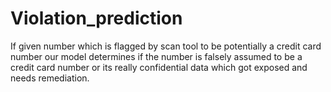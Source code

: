 # Violation_prediction
If given number which is flagged by scan tool to be potentially a credit card number our model determines if the number is falsely assumed to be a credit card number or its really confidential data which got exposed and needs remediation.
